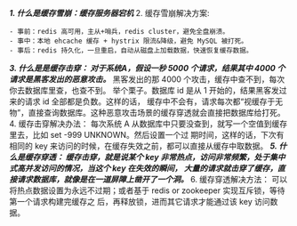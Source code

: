 _**1. 什么是缓存雪崩：缓存服务器宕机**_
2. 缓存雪崩解决方案: 

    - 事前：redis 高可用，主从+哨兵，redis cluster，避免全盘崩溃。
    - 事中：本地 ehcache 缓存 + hystrix 限流&降级，避免 MySQL 被打死。
    - 事后：redis 持久化，一旦重启，自动从磁盘上加载数据，快速恢复缓存数据。
    
_**3. 什么是是缓存击穿： 对于系统A，假设一秒 5000 个请求，结果其中 4000 个请求是黑客发出的恶意攻击。**_
 黑客发出的那 4000 个攻击，缓存中查不到，每次你去数据库里查，也查不到。
 举个栗子。数据库 id 是从 1 开始的，结果黑客发过来的请求 id 全部都是负数。这样的话，
 缓存中不会有，请求每次都“视缓存于无物”，直接查询数据库。这种恶意攻击场景的缓存穿透就会直接把数据库给打死。
4. 缓存击穿解决办法： 每次系统 A 从数据库中只要没查到，就写一个空值到缓存里去，比如 set -999 UNKNOWN。然后设置一个过
期时间，这样的话，下次有相同的 key 来访问的时候，在缓存失效之前，都可以直接从缓存中取数据。
**_5. 什么是缓存穿透： 缓存击穿，就是说某个 key 非常热点，访问非常频繁，处于集中式高并发访问的情况，当这个 key 在失效的瞬间，
大量的请求就击穿了缓存，直接请求数据库，就像是在一道屏障上凿开了一个洞。_**
6. 缓存穿透解决方法： 可以将热点数据设置为永远不过期；或者基于 redis or zookeeper 实现互斥锁，等待第一个请求构建完缓存之
后，再释放锁，进而其它请求才能通过该 key 访问数据。
             


